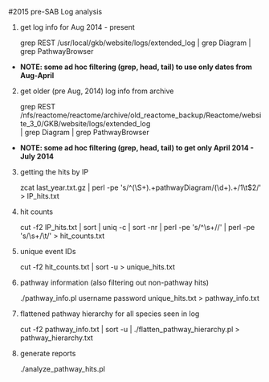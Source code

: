 #2015 pre-SAB Log analysis

1) get log info for Aug 2014 - present 

    grep REST /usr/local/gkb/website/logs/extended_log | grep Diagram | grep PathwayBrowser   

* <b>NOTE: some ad hoc filtering (grep, head, tail) to use only dates from Aug-April</b>

2) get older (pre Aug, 2014) log info from archive

    grep REST /nfs/reactome/reactome/archive/old_reactome_backup/Reactome/website_3_0/GKB/website/logs/extended_log \
    | grep Diagram | grep PathwayBrowser    

* <b>NOTE: some ad hoc filtering (grep, head, tail) to get only April 2014 - July 2014</b>

3) getting the hits by IP

    zcat last_year.txt.gz | perl -pe 's/^(\S+).+pathwayDiagram\/(\d+).+$/$1\t$2/' > IP_hits.txt

4) hit counts

    cut -f2 IP_hits.txt | sort | uniq -c | sort -nr | perl -pe 's/^\s+//' | perl -pe 's/\s+/\t/' > hit_counts.txt    

5) unique event IDs

    cut -f2 hit_counts.txt | sort -u > unique_hits.txt    

6) pathway information (also filtering out non-pathway hits)

    ./pathway_info.pl username password unique_hits.txt > pathway_info.txt

7) flattened pathway hierarchy for all species seen in log

    cut -f2 pathway_info.txt | sort -u | ./flatten_pathway_hierarchy.pl > pathway_hierarchy.txt

8) generate reports
 
    ./analyze_pathway_hits.pl
    


